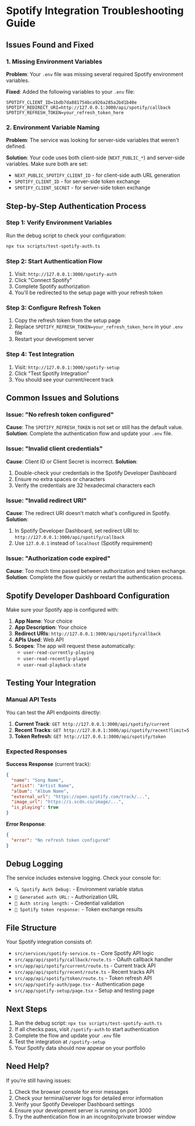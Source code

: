 # Spotify Integration Troubleshooting Guide

## Issues Found and Fixed

### 1. Missing Environment Variables
**Problem**: Your `.env` file was missing several required Spotify environment variables.

**Fixed**: Added the following variables to your `.env` file:
```env
SPOTIFY_CLIENT_ID=1bdb7da881754bca926a285a2bd1b40e
SPOTIFY_REDIRECT_URI=http://127.0.0.1:3000/api/spotify/callback
SPOTIFY_REFRESH_TOKEN=your_refresh_token_here
```

### 2. Environment Variable Naming
**Problem**: The service was looking for server-side variables that weren't defined.

**Solution**: Your code uses both client-side (`NEXT_PUBLIC_*`) and server-side variables. Make sure both are set:
- `NEXT_PUBLIC_SPOTIFY_CLIENT_ID` - for client-side auth URL generation
- `SPOTIFY_CLIENT_ID` - for server-side token exchange
- `SPOTIFY_CLIENT_SECRET` - for server-side token exchange

## Step-by-Step Authentication Process

### Step 1: Verify Environment Variables
Run the debug script to check your configuration:
```bash
npx tsx scripts/test-spotify-auth.ts
```

### Step 2: Start Authentication Flow
1. Visit: `http://127.0.0.1:3000/spotify-auth`
2. Click "Connect Spotify"
3. Complete Spotify authorization
4. You'll be redirected to the setup page with your refresh token

### Step 3: Configure Refresh Token
1. Copy the refresh token from the setup page
2. Replace `SPOTIFY_REFRESH_TOKEN=your_refresh_token_here` in your `.env` file
3. Restart your development server

### Step 4: Test Integration
1. Visit: `http://127.0.0.1:3000/spotify-setup`
2. Click "Test Spotify Integration"
3. You should see your current/recent track

## Common Issues and Solutions

### Issue: "No refresh token configured"
**Cause**: The `SPOTIFY_REFRESH_TOKEN` is not set or still has the default value.
**Solution**: Complete the authentication flow and update your `.env` file.

### Issue: "Invalid client credentials"
**Cause**: Client ID or Client Secret is incorrect.
**Solution**: 
1. Double-check your credentials in the Spotify Developer Dashboard
2. Ensure no extra spaces or characters
3. Verify the credentials are 32 hexadecimal characters each

### Issue: "Invalid redirect URI"
**Cause**: The redirect URI doesn't match what's configured in Spotify.
**Solution**: 
1. In Spotify Developer Dashboard, set redirect URI to: `http://127.0.0.1:3000/api/spotify/callback`
2. Use `127.0.0.1` instead of `localhost` (Spotify requirement)

### Issue: "Authorization code expired"
**Cause**: Too much time passed between authorization and token exchange.
**Solution**: Complete the flow quickly or restart the authentication process.

## Spotify Developer Dashboard Configuration

Make sure your Spotify app is configured with:

1. **App Name**: Your choice
2. **App Description**: Your choice  
3. **Redirect URIs**: `http://127.0.0.1:3000/api/spotify/callback`
4. **APIs Used**: Web API
5. **Scopes**: The app will request these automatically:
   - `user-read-currently-playing`
   - `user-read-recently-played`
   - `user-read-playback-state`

## Testing Your Integration

### Manual API Tests
You can test the API endpoints directly:

1. **Current Track**: `GET http://127.0.0.1:3000/api/spotify/current`
2. **Recent Tracks**: `GET http://127.0.0.1:3000/api/spotify/recent?limit=5`
3. **Token Refresh**: `GET http://127.0.0.1:3000/api/spotify/token`

### Expected Responses

**Success Response** (current track):
```json
{
  "name": "Song Name",
  "artist": "Artist Name",
  "album": "Album Name",
  "external_url": "https://open.spotify.com/track/...",
  "image_url": "https://i.scdn.co/image/...",
  "is_playing": true
}
```

**Error Response**:
```json
{
  "error": "No refresh token configured"
}
```

## Debug Logging

The service includes extensive logging. Check your console for:
- `🔍 Spotify Auth Debug:` - Environment variable status
- `🔗 Generated auth URL:` - Authorization URL
- `🔐 Auth string length:` - Credential validation
- `🎵 Spotify token response:` - Token exchange results

## File Structure

Your Spotify integration consists of:
- `src/services/spotify-service.ts` - Core Spotify API logic
- `src/app/api/spotify/callback/route.ts` - OAuth callback handler
- `src/app/api/spotify/current/route.ts` - Current track API
- `src/app/api/spotify/recent/route.ts` - Recent tracks API
- `src/app/api/spotify/token/route.ts` - Token refresh API
- `src/app/spotify-auth/page.tsx` - Authentication page
- `src/app/spotify-setup/page.tsx` - Setup and testing page

## Next Steps

1. Run the debug script: `npx tsx scripts/test-spotify-auth.ts`
2. If all checks pass, visit `/spotify-auth` to start authentication
3. Complete the flow and update your `.env` file
4. Test the integration at `/spotify-setup`
5. Your Spotify data should now appear on your portfolio

## Need Help?

If you're still having issues:
1. Check the browser console for error messages
2. Check your terminal/server logs for detailed error information
3. Verify your Spotify Developer Dashboard settings
4. Ensure your development server is running on port 3000
5. Try the authentication flow in an incognito/private browser window